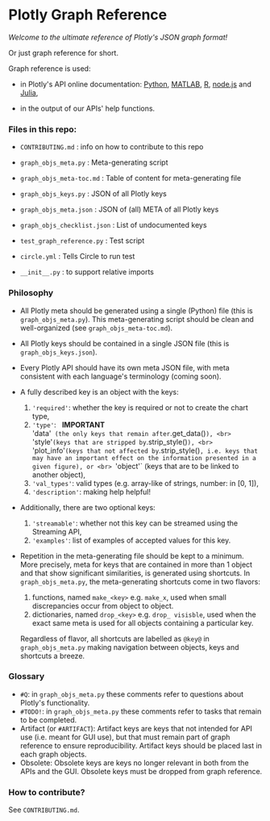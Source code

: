 # Plotly Graph Reference

*Welcome to the ultimate reference of Plotly's JSON graph format!*

Or just graph reference for short.

Graph reference is used:

- in Plotly's API online documentation:
  [Python](https://plot.ly/python/reference/),
  [MATLAB](https://plot.ly/matlab/reference/),
  [R](https://plot.ly/r/reference/), 
  [node.js](https://plot.ly/nodejs/reference/) and
  [Julia](https://plot.ly/julia/reference/),

- in the output of our APIs' help functions.


### Files in this repo:

- `CONTRIBUTING.md` : info on how to contribute to this repo

- `graph_objs_meta.py` : Meta-generating script

- `graph_objs_meta-toc.md` : Table of content for meta-generating file

- `graph_objs_keys.py` : JSON of all Plotly keys

- `graph_objs_meta.json` : JSON of (all) META of all Plotly keys

- `graph_objs_checklist.json` : List of undocumented keys 

- `test_graph_reference.py` : Test script

- `circle.yml` : Tells Circle to run test

- `__init__.py` : to support relative imports


### Philosophy

* All Plotly meta should be generated using a single (Python) file (this is
  `graph_objs_meta.py`). This meta-generating script should be clean and
  well-organized (see `graph_objs_meta-toc.md`).

+ All Plotly keys should be contained in a single JSON file (this is
  `graph_objs_keys.json`).

+ Every Plotly API should have its own meta JSON file, with meta consistent with
  each language's terminology (coming soon).

* A fully described key is an object with the keys: 
  1. `'required'`: whether the key is required or not to create the chart type,
  1. `'type'`: &nbsp; **IMPORTANT**  <br>
    'data'` (the only keys that remain after`.get_data()`), <br>
    `'style'` (keys that are stripped by `.strip_style()`), <br>
    `'plot_info'` (keys that not affected by `.strip_style()`, i.e. keys that may
    have an important effect on the information presented in a given figure), or <br>
    `'object'` (keys that are to be linked to another object),
  1. `'val_types'`: valid types (e.g. array-like of strings, number: in [0, 1]),
  1. `'description'`: making help helpful!

* Additionally, there are two optional keys: 

  1. `'streamable'`: whether not this key can be streamed using the Streaming
     API,
  1. `'examples'`: list of examples of accepted values for this key.

* Repetition in the meta-generating file should be kept to a minimum.  More
  precisely, meta for keys that are contained in more than 1 object and that
  show significant similarities, is generated using shortcuts. In
  `graph_objs_meta.py`, the meta-generating shortcuts come in two flavors:
  1. functions, named `make_<key>` e.g. `make_x`, used when small discrepancies
  occur from object to object.
  1. dictionaries, named `drop_<key>` e.g. `drop_ visisble`, used when the exact
  same meta is used for all objects containing a particular key.

  Regardless of flavor, all shortcuts are labelled as `@key@` in
  `graph_objs_meta.py` making navigation between objects, keys and shortcuts a
  breeze.
  
### Glossary

* `#Q`: in `graph_objs_meta.py` these comments refer to questions about Plotly's
  functionality.
* `#TODO!`: in `graph_objs_meta.py` these comments refer to tasks that remain
  to be completed.
* Artifact (or `#ARTIFACT`): Artifact keys are keys that not intended for API
  use (i.e. meant for GUI use), but that must remain part of graph reference to 
  ensure reproducibility. Artifact keys should be placed last in each graph
  objects. 
* Obsolete: Obsolete keys are keys no longer relevant in both from the APIs and
  the GUI. Obsolete keys must be dropped from graph reference.

### How to contribute?

See `CONTRIBUTING.md`.
